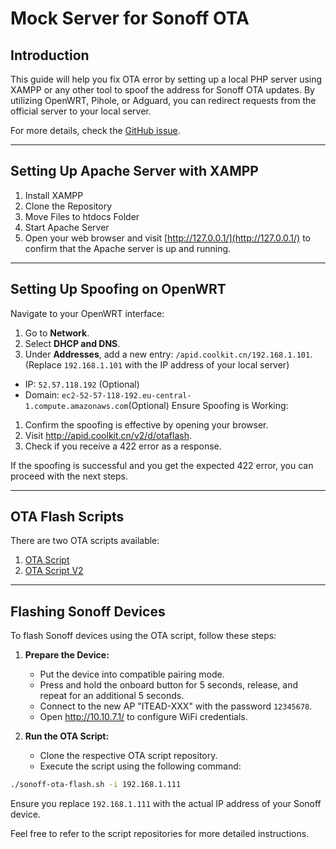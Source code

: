 # Mock Server for Sonoff OTA

## Introduction
This guide will help you fix OTA error by setting up a local PHP server using XAMPP or any other tool to spoof the address for Sonoff OTA updates. By utilizing OpenWRT, Pihole, or Adguard, you can redirect requests from the official server to your local server.

For more details, check the [GitHub issue](https://github.com/itead/Sonoff_Devices_DIY_Tools/issues/45).

---


## Setting Up Apache Server with XAMPP

1. Install XAMPP
2. Clone the Repository
3. Move Files to htdocs Folder
4. Start Apache Server
5. Open your web browser and visit [http://127.0.0.1/](http://127.0.0.1/) to confirm that the Apache server is up and running.

---

## Setting Up Spoofing on OpenWRT

Navigate to your OpenWRT interface:

1. Go to **Network**.
2. Select **DHCP and DNS**.
3. Under **Addresses**, add a new entry: `/apid.coolkit.cn/192.168.1.101`.
   (Replace `192.168.1.101` with the IP address of your local server)

- IP: `52.57.118.192` (Optional)
- Domain: `ec2-52-57-118-192.eu-central-1.compute.amazonaws.com`(Optional)
Ensure Spoofing is Working:

1. Confirm the spoofing is effective by opening your browser.
2. Visit http://apid.coolkit.cn/v2/d/otaflash.
3. Check if you receive a 422 error as a response.

If the spoofing is successful and you get the expected 422 error, you can proceed with the next steps.

---

## OTA Flash Scripts

There are two OTA scripts available:

1. [OTA Script](https://github.com/njh/sonoff-ota-flash-cli)
2. [OTA Script V2](https://github.com/IBims1NicerTobi/sonoff-ota-flash-cli-devid-fix)

---

## Flashing Sonoff Devices

To flash Sonoff devices using the OTA script, follow these steps:

1. **Prepare the Device:**
   - Put the device into compatible pairing mode.
   - Press and hold the onboard button for 5 seconds, release, and repeat for an additional 5 seconds.
   - Connect to the new AP "ITEAD-XXX" with the password `12345678`.
   - Open http://10.10.7.1/ to configure WiFi credentials.

2. **Run the OTA Script:**
   - Clone the respective OTA script repository.
   - Execute the script using the following command:

```bash
./sonoff-ota-flash.sh -i 192.168.1.111
```
Ensure you replace `192.168.1.111` with the actual IP address of your Sonoff device.

Feel free to refer to the script repositories for more detailed instructions.
